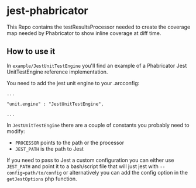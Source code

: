 jest-phabricator
==

This Repo contains the testResultsProcessor needed to create the coverage map needed by Phabricator to show inline coverage at diff time.

How to use it
--

In `example/JestUnitTestEngine` you'll find an example of a Phabricator Jest
UnitTestEngine reference implementation.

You need to add the jest unit engine to your .arcconfig:
```
...

"unit.engine" : "JestUnitTestEngine",

...
```

In `JestUnitTestEngine` there are a couple of constants you probably need to modify:

- `PROCESSOR` points to the path or the processor
- `JEST_PATH` is the path to Jest

If you need to pass to Jest a custom configuration you can either use `JEST_PATH` and point it to
a bash/script file that will just jest with `--config=path/to/config` or
alternatively you can add the config option in the `getJestOptions` php function.
